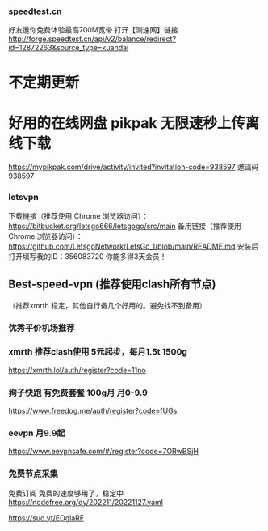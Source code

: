 
###   speedtest.cn
好友邀你免费体验最高700M宽带
打开【测速网】链接 http://forge.speedtest.cn/api/v2/balance/redirect?id=12872263&source_type=kuandai

# 不定期更新

# 好用的在线网盘 pikpak 无限速秒上传离线下载
https://mypikpak.com/drive/activity/invited?invitation-code=938597
邀请码 938597
### letsvpn
下载链接（推荐使用 Chrome 浏览器访问）：https://bitbucket.org/letsgo666/letsgogo/src/main
备用链接（推荐使用 Chrome 浏览器访问）：https://github.com/LetsgoNetwork/LetsGo_1/blob/main/README.md
安装后打开填写我的ID：356083720 你能多得3天会员！

## Best-speed-vpn (推荐使用clash所有节点)
 （推荐xmrth 稳定，其他自行备几个好用的。避免找不到备用）
### 优秀平价机场推荐

### xmrth 推荐clash使用 5元起步，每月1.5t 1500g
https://xmrth.lol/auth/register?code=11no

### 狗子快跑 有免费套餐 100g月 月0-9.9
https://www.freedog.me/auth/register?code=fUGs

### eevpn  月9.9起
https://www.eevpnsafe.com/#/register?code=7ORwBSjH

### 免费节点采集
免费订阅
免费的速度够用了，稳定中
https://nodefree.org/dy/202211/20221127.yaml

https://suo.yt/EOglaRF
